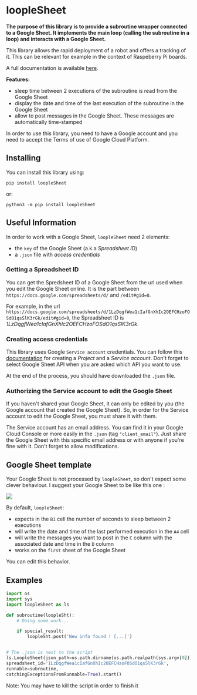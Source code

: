 ﻿# loopleSheet

**The purpose of this library is to provide a subroutine wrapper connected to a Google Sheet. It implements the main loop (calling the subroutine in a loop) and interacts with a Google Sheet.**

This library allows the rapid deployment of a robot and offers a tracking of it. This can be relevant for example in the context of Raspeberry Pi boards.

A full documentation is available [here](https://antnlocks.github.io/loopleSheet/doc/build/html/index.html).

**Features:**
- sleep time between 2 executions of the subroutine is read from the Google Sheet
- display the date and time of the last execution of the subroutine in the Google Sheet
- allow to post messages in the Google Sheet. These messages are automatically time-stamped


In order to use this library, you need to have a Google account and you need to accept the Terms of use of Google Cloud Platform.

## Installing

You can install this library using:
```shell
pip install loopleSheet
```
or:
```shell
python3 -m pip install loopleSheet
```

## Useful Information

In order to work with a Google Sheet, `loopleSheet` need 2 elements:
- the `key` of the Google Sheet (a.k.a *Spreadsheet ID*)
- a `.json` file with *access credentials*


### Getting a Spreadsheet ID

You can get the Spredsheet ID of a Google Sheet from the url used when you edit the Google Sheet online. It is the part between `https://docs.google.com/spreadsheets/d/` and `/edit#gid=0`.

For example, in the url `https://docs.google.com/spreadsheets/d/1LzDqgfWea1cIafGnXhIc2OEFCHzoFOSdO1qsSlK3rGk/edit#gid=0`, the Spreadsheet ID is *1LzDqgfWea1cIafGnXhIc2OEFCHzoFOSdO1qsSlK3rGk*.


### Creating access credentials

This library uses Google `Service account` credentials. You can follow this [documentation](https://developers.google.com/workspace/guides/create-credentials#service-account) for creating a *Project* and a *Service account*. Don't forget to select Google Sheet API when you are asked which API you want to use.

At the end of the process, you should have downloaded the `.json` file.


### Authorizing the Service account to edit the Google Sheet

If you haven't shared your Google Sheet, it can only be edited by you (the Google account that created the Google Sheet). So, in order for the Service account to edit the Google Sheet, you must share it with them.

The Service account has an email address. You can find it in your Google Cloud Console or more easily in the `.json` (tag `"client_email"`). Just share the Google Sheet with this specific email address or with anyone if you're fine with it. Don't forget to allow modifications.


## Google Sheet template

Your Google Sheet is not processed by `loopleSheet`, so don't expect some clever behaviour.
I suggest your Google Sheet to be like this one :

![](images/gsheet_template.png)

By default, `loopleSheet`:
- expects in the `B1` cell the number of seconds to sleep between 2 executions 
- will write the date and time of the last performed execution in the `A4` cell
- will write the messages you want to post in the `C` column with the associated date and time in the `D` column
- works on the `first` sheet of the Google Sheet

You can edit this behavior.


## Examples

```python
import os
import sys
import loopleSheet as ls

def subroutine(loopleSht):
	# Doing some work...

	if special_result:
		loopleSht.post('New info found ! [...]')


# The .json is next to the script
ls.LoopleSheet(json_path=os.path.dirname(os.path.realpath(sys.argv[0]))+'/credentials.json',
spreadsheet_id='1LzDqgfWea1cIafGnXhIc2OEFCHzoFOSdO1qsSlK3rGk',
runnable=subroutine,
catchingExceptionsFromRunnable=True).start()
```

Note: You may have to kill the script in order to finish it
